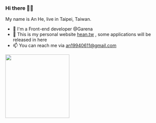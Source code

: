 ### Hi there 👋😃

My name is An He, live in Taipei, Taiwan. 

- 💼 I'm a Front-end developer @Garena
- 🌱 This is my personal website <a href="https://hean.tw/" target="_blank">hean.tw</a> , some applications will be released in here
- 📫 You can reach me via an19940611@gmail.com  

<img height=200 src="https://github-readme-stats-git-masterrstaa-rickstaa.vercel.app/api/top-langs/?username=an-0611&layout=compact&langs_count=8&count_private=true&include_all_commits=true" />
<!-- <img height=200 src="https://github-readme-stats-git-masterrstaa-rickstaa.vercel.app/api?username=an-0611&show_icons=true&count_private=true&line_height=28&card_width=450&include_all_commits=true" /> -->



<!--
**an-0611/an-0611** is a ✨ _special_ ✨ repository because its `README.md` (this file) appears on your GitHub profile.

Here are some ideas to get you started:

- 🔭 I’m currently working on ...
- 🌱 I’m currently learning ...
- 👯 I’m looking to collaborate on ...
- 🤔 I’m looking for help with ...
- 💬 Ask me about ...
- 📫 How to reach me: ...
- 😄 Pronouns: ...
- ⚡ Fun fact: ...
-->


